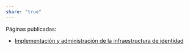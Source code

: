 ```yaml
---
share: "true"
---
```

Páginas publicadas:
* [Implementación y administración de la infraestructura de identidad](obsidian://open?vault=Obsidian&file=AZ-800%2FImplementaci%C3%B3n%20y%20administraci%C3%B3n%20de%20la%20infraestructura%20de%20identidad)
